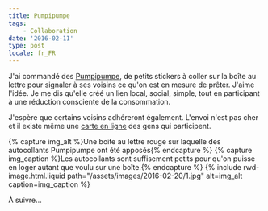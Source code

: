```yaml
---
title: Pumpipumpe
tags:
    - Collaboration
date: '2016-02-11'
type: post
locale: fr_FR
---
```


J'ai commandé des [Pumpipumpe](http://www.pumpipumpe.ch/ca-functionne-ainsi/), de petits stickers à coller sur la boîte au lettre pour signaler à ses voisins ce qu'on est en mesure de prêter. J'aime l'idée. Je me dis qu'elle créé un lien local, social, simple, tout en participant à une réduction consciente de la consommation.

J'espère que certains voisins adhéreront également. L'envoi n'est pas cher et il existe même une [carte en ligne](http://www.pumpipumpe.ch/map/page_v2/) des gens qui participent.

{% capture img_alt %}Une boite au lettre rouge sur laquelle des autocollants Pumpipumpe ont été apposés{% endcapture %}
{% capture img_caption %}Les autocollants sont suffisement petits pour qu'on puisse en loger autant que voulu sur une boîte.{% endcapture %}
{% include rwd-image.html.liquid 
    path="/assets/images/2016-02-20/1.jpg"
    alt=img_alt
    caption=img_caption
%}

À suivre…
